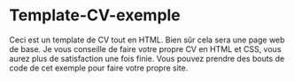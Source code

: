 # Template-CV-exemple


Ceci est un template de CV tout en HTML. 
Bien sûr cela sera une page web de base. Je vous conseille de faire votre propre CV en HTML et CSS, vous aurez plus de satisfaction une fois finie. Vous pouvez prendre des bouts de code de cet exemple pour faire votre propre site.
